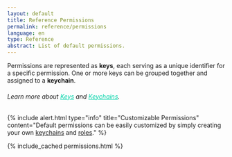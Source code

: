 ```yaml
---
layout: default
title: Reference Permissions
permalink: reference/permissions
language: en
type: Reference
abstract: List of default permissions.
---
```



Permissions are represented as <b>keys</b>, each serving as a unique identifier for a specific permission. One or more keys can be grouped together and assigned to a <b>keychain</b>.<br>
<h6>Learn more about <a style="color: #00d3a9" onmouseover="this.style.color='#00b39f';" onmouseout="this.style.color='#00d3a9';" href="https://docs.layer5.io/cloud/security/keys/">Keys</a> and <a style="color: #00d3a9" onmouseover="this.style.color='#00b39f';" onmouseout="this.style.color='#00d3a9';" href="https://docs.layer5.io/cloud/security/keychains/">Keychains</a>.</h6>

{% include alert.html type="info" title="Customizable Permissions" content="Default permissions can be easily customized by simply creating your own <a href='https://docs.layer5.io/cloud/security/keychains/#keychains-management'>keychains</a> and <a href='https://docs.layer5.io/cloud/security/roles/'>roles</a>."
%}

<div style="overflow-x:auto;">
{% include_cached permissions.html %}
</div>
